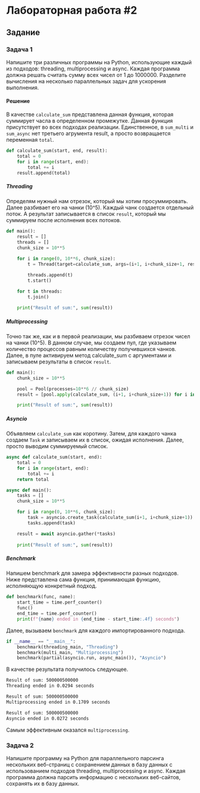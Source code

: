 # Лабораторная работа #2

## Задание

### Задача 1
Напишите три различных программы на Python, использующие каждый из подходов: threading, multiprocessing и async. Каждая программа должна решать считать сумму всех чисел от 1 до 1000000. Разделите вычисления на несколько параллельных задач для ускорения выполнения.

#### Решение
В качестве `calculate_sum` представлена данная функция, которая суммирует часла в определенном промежутке. Данная функция присутствует во всех подходах реализации. Единственное, в `sum_multi` и `sum_async` нет третьего агрумента result, а просто возвращается переменная `total`.
```python
def calculate_sum(start, end, result):
    total = 0
    for i in range(start, end):
        total += i
    result.append(total)
```

##### Threading
Определям нужный нам отрезок, который мы хотим просуммировать. Далее разбивает его на чанки (10^5). Каждый чанк создается отдельный поток. А результат записывается в список `result`, который мы суммируем после исполнения всех потоков.
```python
def main():
    result = []
    threads = []
    chunk_size = 10**5

    for i in range(0, 10**6, chunk_size):
        t = Thread(target=calculate_sum, args=(i+1, i+chunk_size+1, result))

        threads.append(t)
        t.start()
    
    for t in threads:
        t.join()

    print("Result of sum:", sum(result))
```

##### Multiprocessing
Точно так же, как и в первой реализации, мы разбиваем отрезок чисел на чанки (10^5). В данном случае, мы создаем пул, где указываем количество процессов равным количеству получившихся чанков. Далее, в пуле активируем метод calculate_sum с аргументами и записываем результаты в список `result`.
```python
def main():
    chunk_size = 10**5

    pool = Pool(processes=10**6 // chunk_size)
    result = [pool.apply(calculate_sum, (i+1, i+chunk_size+1)) for i in range(0, 10**6, chunk_size)]

    print("Result of sum:", sum(result))
```

##### Asyncio
Объявляем `calculate_sum` как коротину. Затем, для каждого чанка создаем `Task` и записываем их в список, ожидая исполнения. Далее, просто выводим суммируемый список. 
```python
async def calculate_sum(start, end):
    total = 0
    for i in range(start, end):
        total += i
    return total

async def main():
    tasks = []
    chunk_size = 10**5

    for i in range(0, 10**6, chunk_size):
        task = asyncio.create_task(calculate_sum(i+1, i+chunk_size+1))
        tasks.append(task)

    result = await asyncio.gather(*tasks)
    
    print("Result of sum:", sum(result))
```

##### Benchmark
Напишем benchmark для замера эффективности разных подходов. Ниже представлена сама функция, принимающая функцию, исполняющую конкретный подход.
```python
def benchmark(func, name):
    start_time = time.perf_counter()
    func()
    end_time = time.perf_counter()
    print(f"{name} ended in {end_time - start_time:.4f} seconds")
```

Далее, вызываем `benchmark` для каждого импортированного подхода.
```python
if __name__ == "__main__":
    benchmark(threading_main, "Threading")
    benchmark(multi_main, "Multiprocessing")
    benchmark(partial(asyncio.run, async_main()), "Asyncio")
```

В качестве результата получилось следующее.
```sh
Result of sum: 500000500000
Threading ended in 0.0294 seconds

Result of sum: 500000500000
Multiprocessing ended in 0.1709 seconds

Result of sum: 500000500000
Asyncio ended in 0.0272 seconds
```
Самым эффективным оказался `multiprocessing`.

### Задача 2
Напишите программу на Python для параллельного парсинга нескольких веб-страниц с сохранением данных в базу данных с использованием подходов threading, multiprocessing и async. Каждая программа должна парсить информацию с нескольких веб-сайтов, сохранять их в базу данных.

